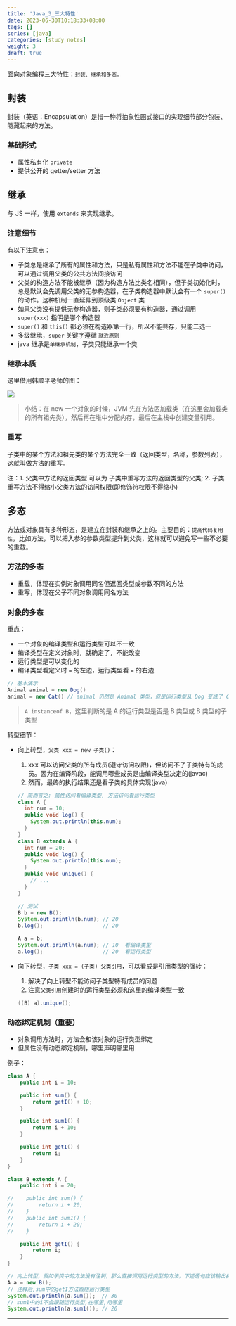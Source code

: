 ```yaml
---
title: 'Java_3_三大特性'
date: 2023-06-30T10:18:33+08:00
tags: []
series: [java]
categories: [study notes]
weight: 3
draft: true
---
```


面向对象编程三大特性：`封装、继承和多态`。

## 封装

封装（英语：Encapsulation）是指一种将抽象性函式接口的实现细节部分包装、隐藏起来的方法。

### 基础形式

- 属性私有化 `private`
- 提供公开的 getter/setter 方法

## 继承

与 JS 一样，使用 `extends` 来实现继承。

### 注意细节

有以下注意点：

- 子类总是继承了所有的属性和方法，只是私有属性和方法不能在子类中访问，可以通过调用父类的公共方法间接访问
- 父类的构造方法不能被继承（因为构造方法比类名相同），但子类初始化时，总是默认会先调用父类的无参构造器，在子类构造器中默认会有一个 `super()` 的动作。这种机制一直延伸到顶级类 `Object` 类
- 如果父类没有提供无参构造器，则子类必须要有构造器，通过调用 `super(xxx)` 指明是哪个构造器
- `super()` 和 `this()` 都必须在构造器第一行，所以不能共存，只能二选一
- 多级继承，`super` 关键字遵循 `就近原则`
- java 继承是`单继承机制`，子类只能继承一个类

### 继承本质

这里借用韩顺平老师的图：

![](https://cdn.jsdelivr.net/gh/yokiizx/picgo@main/img/202307042055445.png)

> 小结：在 new 一个对象的时候，JVM 先在方法区加载类（在这里会加载类的所有祖先类），然后再在堆中分配内存，最后在主栈中创建变量引用。

### 重写

子类中的某个方法和祖先类的某个方法完全一致（返回类型，名称，参数列表），这就叫做方法的重写。

注：1. 父类中方法的返回类型 可以为 子类中重写方法的返回类型的父类; 2. 子类重写方法不得缩小父类方法的访问权限(即修饰符权限不得缩小)

## 多态

方法或对象具有多种形态，是建立在封装和继承之上的。主要目的：`提高代码复用性`，比如方法，可以把入参的参数类型提升到父类，这样就可以避免写一些不必要的重载。

### 方法的多态

- 重载，体现在实例对象调用同名但返回类型或参数不同的方法
- 重写，体现在父子不同对象调用同名方法

### 对象的多态

重点：

- 一个对象的编译类型和运行类型可以不一致
- 编译类型在定义对象时，就确定了，不能改变
- 运行类型是可以变化的
- 编译类型看定义时 `=` 的左边，运行类型看 `=` 的右边

```java
// 基本演示
Animal animal = new Dog()
animal = new Cat() // animal 仍然是 Animal 类型，但是运行类型从 Dog 变成了 Cat
```

> `A instanceof B`，这里判断的是 A 的运行类型是否是 B 类型或 B 类型的子类型

转型细节：

- 向上转型，`父类 xxx = new 子类()`：

  1. xxx 可以访问父类的所有成员(遵守访问权限)，但访问不了子类特有的成员。因为在编译阶段，能调用哪些成员是由编译类型决定的(javac)
  2. 然而，最终的执行结果还是看子类的具体实现(java)

  ```java
  // 简而言之: 属性访问看编译类型, 方法访问看运行类型
  class A {
    int num = 10;
    public void log() {
      System.out.println(this.num);
    }
  }
  class B extends A {
    int num = 20;
    public void log() {
      System.out.println(this.num);
    }
    public void unique() {
      // ...
    }
  }

  // 测试
  B b = new B();
  System.out.println(b.num); // 20
  b.log();                   // 20

  A a = b;
  System.out.println(a.num); // 10  看编译类型
  a.log();                   // 20  看运行类型
  ```

- 向下转型，`子类 xxx = (子类) 父类引用`，可以看成是引用类型的强转：

  1. 解决了向上转型不能访问子类型特有成员的问题
  2. 注意`父类引用`创建时的运行类型必须和这里的编译类型一致

  ```java
  ((B) a).unique();
  ```

### 动态绑定机制（重要）

- 对象调用方法时，方法会和该对象的运行类型绑定
- 但属性没有动态绑定机制，哪里声明哪里用

例子：

```java
class A {
    public int i = 10;

    public int sum() {
        return getI() + 10;
    }

    public int sum1() {
        return i + 10;
    }

    public int getI() {
        return i;
    }
}

class B extends A {
    public int i = 20;

//    public int sum() {
//        return i + 20;
//    }
//    public int sum1() {
//        return i + 20;
//    }

    public int getI() {
        return i;
    }
}

// 向上转型，假如子类中的方法没有注销，那么直接调用运行类型的方法，下述语句应该输出都是40
A a = new B();
// 注释后,sum中的getI方法跟随运行类型
System.out.println(a.sum());  // 30
// sum1中的i不会跟随运行类型,在哪里,用哪里
System.out.println(a.sum1()); // 20
```

---

